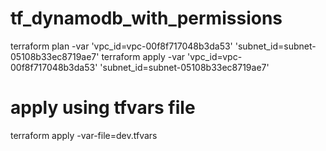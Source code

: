 # tf_dynamodb_with_permissions

terraform plan -var 'vpc_id=vpc-00f8f717048b3da53' 'subnet_id=subnet-05108b33ec8719ae7'
terraform apply -var 'vpc_id=vpc-00f8f717048b3da53' 'subnet_id=subnet-05108b33ec8719ae7'

# apply using tfvars file

terraform apply -var-file=dev.tfvars
